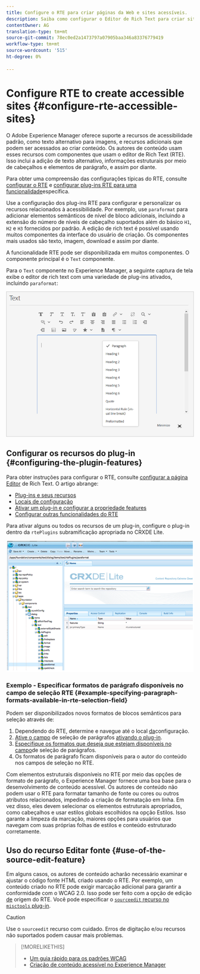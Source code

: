```yaml
---
title: Configure o RTE para criar páginas da Web e sites acessíveis.
description: Saiba como configurar o Editor de Rich Text para criar sites acessíveis no Adobe Experience Manager.
contentOwner: AG
translation-type: tm+mt
source-git-commit: 78ec0ed2a1473797a07905baa346a83376779419
workflow-type: tm+mt
source-wordcount: '515'
ht-degree: 0%

---
```



# Configure RTE to create accessible sites {#configure-rte-accessible-sites}

O Adobe Experience Manager oferece suporte a recursos de acessibilidade padrão, como texto alternativo para imagens, e recursos adicionais que podem ser acessados ao criar conteúdo. Os autores de conteúdo usam esses recursos com componentes que usam o editor de Rich Text (RTE). Isso inclui a adição de texto alternativo, informações estruturais por meio de cabeçalhos e elementos de parágrafo, e assim por diante.

Para obter uma compreensão das configurações típicas do RTE, consulte [configurar o RTE](rich-text-editor.md) e [configurar plug-ins RTE para uma funcionalidade](configure-rich-text-editor-plug-ins.md)específica.

Use a configuração dos plug-ins RTE para configurar e personalizar os recursos relacionados à acessibilidade. Por exemplo, use `paraformat` para adicionar elementos semânticos de nível de bloco adicionais, incluindo a extensão do número de níveis de cabeçalho suportados além do básico `H1`, `H2` e `H3` fornecidos por padrão. A edição de rich text é possível usando muitos componentes da interface do usuário de criação. Os componentes mais usados são texto, imagem, download e assim por diante.

A funcionalidade RTE pode ser disponibilizada em muitos componentes. O componente principal é o `Text` componente.

Para o `Text` componente no Experience Manager, a seguinte captura de tela exibe o editor de rich text com uma variedade de plug-ins ativados, incluindo `paraformat`:

![Componente de texto RTE em modo de tela cheia](assets/rte-toolbar-full-screen-mode.png)

## Configurar os recursos do plug-in {#configuring-the-plugin-features}

Para obter instruções para configurar o RTE, consulte [configurar a página Editor](rich-text-editor.md) de Rich Text. O artigo abrange:

* [Plug-ins e seus recursos](rich-text-editor.md#aboutplugins)
* [Locais de configuração](rich-text-editor.md#understand-the-configuration-paths-and-locations)
* [Ativar um plug-in e configurar a propriedade features](rich-text-editor.md#enable-rte-functionalities-by-activating-plug-ins)
* [Configurar outras funcionalidades do RTE](rich-text-editor.md#enable-rte-functionalities-by-activating-plug-ins)

Para ativar alguns ou todos os recursos de um plug-in, configure o plug-in dentro da `rtePlugins` subramificação apropriada no CRXDE Lite.

![CRXDE Lite mostrando um exemplo de rtePlugin.](assets/chlimage_1-208.png)

### Exemplo - Especificar formatos de parágrafo disponíveis no campo de seleção RTE {#example-specifying-paragraph-formats-available-in-rte-selection-field}

Podem ser disponibilizados novos formatos de blocos semânticos para seleção através de:

1. Dependendo do RTE, determine e navegue até o local [da](rich-text-editor.md#understand-the-configuration-paths-and-locations)configuração.
1. [Ative o campo](rich-text-editor.md) de seleção de parágrafos [ativando o plug-in](rich-text-editor.md#enable-rte-functionalities-by-activating-plug-ins).
1. [Especifique os formatos que deseja que estejam disponíveis no campo](rich-text-editor.md)de seleção de parágrafos.
1. Os formatos de parágrafo ficam disponíveis para o autor do conteúdo nos campos de seleção no RTE.

Com elementos estruturais disponíveis no RTE por meio das opções de formato de parágrafo, o Experience Manager fornece uma boa base para o desenvolvimento de conteúdo acessível. Os autores de conteúdo não podem usar o RTE para formatar tamanho de fonte ou cores ou outros atributos relacionados, impedindo a criação de formatação em linha. Em vez disso, eles devem selecionar os elementos estruturais apropriados, como cabeçalhos e usar estilos globais escolhidos na opção Estilos. Isso garante a limpeza da marcação, maiores opções para usuários que navegam com suas próprias folhas de estilos e conteúdo estruturado corretamente.

## Uso do recurso Editar fonte {#use-of-the-source-edit-feature}

Em alguns casos, os autores de conteúdo acharão necessário examinar e ajustar o código fonte HTML criado usando o RTE. Por exemplo, um conteúdo criado no RTE pode exigir marcação adicional para garantir a conformidade com o WCAG 2.0. Isso pode ser feito com a opção de edição [de](rich-text-editor.md#aboutplugins) origem do RTE. Você pode especificar o [`sourceedit` recurso no `misctools` plug-in](rich-text-editor.md#aboutplugins).

>[!CAUTION]
>
>Use o `sourceedit` recurso com cuidado. Erros de digitação e/ou recursos não suportados podem causar mais problemas.

<!--
TBD ENGREVIEW: Is this only applicable to Classic UI? 

## Adding Support for Additional HTML Elements and Attributes {#adding-support-for-additional-html-elements-and-attributes}

To further extend the accessibility features of Experience Manager, it is possible to extend the existing components based on the RTE (such as the `Text` and `Table` components) with additional elements and attributes.

The following procedure illustrates how to extend the `Table` component with a `Caption` element that provides information about a data table to assistive technology users:

### Example: Add a caption to a table properties dialog {#example-adding-the-caption-to-the-table-properties-dialog}

In the constructor of the `TablePropertiesDialog`, add an additional text input field that is used for editing the caption. Set the `itemId` to `caption` (the DOM attribute’s name) to automatically handle its content.

In a `Table`, set the attribute to the DOM element or or remove it from the DOM element. The dialog in the `config` object passed the value. Set or remove the DOM attributes using the corresponding `CQ.form.rte.Common` methods (`com` is a shortcut for `CQ.form.rte.Common`). Using `CQ.form.rte.Common` methods avoids common pitfalls with browser implementations.

>[!NOTE]
>
>This procedure is only suitable for the classic UI.

### Step-by-step instructions {#step-by-step-instructions}

1. Start CRXDE Lite. For example: [http://localhost:4502/crx/de/](http://localhost:4502/crx/de/)

1. Copy `/libs/cq/ui/widgets/source/widgets/form/rte/commands/Table.js` to `/apps/cq/ui/widgets/source/widgets/form/rte/commands/Table.js`. Create intermediate folders if those do not exist.

1. Copy `/libs/cq/ui/widgets/source/widgets/form/rte/plugins/TablePropertiesDialog.js` to `/apps/cq/ui/widgets/source/widgets/form/rte/plugins/TablePropertiesDialog.js`.

1. Open `/apps/cq/ui/widgets/source/widgets/form/rte/plugins/TablePropertiesDialog.js` file to edit.

1. In the `constructor` method, before the mention of `var dialogRef = this;`, add the following code:

   ```javascript
   editItems.push({
       "itemId": "caption",
       "name": "caption",
       "xtype": "textfield",
       "fieldLabel": CQ.I18n.getMessage("Caption"),
       "value": (this.table && this.table.caption ? this.table.caption.textContent : "")
   });
   ```

1. Open `/apps/cq/ui/widgets/source/widgets/form/rte/commands/Table.js` file.

1. Add the following code at the end of the `transferConfigToTable` method:

   ```javascript
   /**
    * Adds Caption Element
   */
   var captionElement;
   if (dom.firstChild && dom.firstChild.tagName.toLowerCase() == "caption")
   {
      captionElement = dom.firstChild;
   }
   if (config.caption)
   {
       var captionTextNode = document.createTextNode(config.caption)
       if (captionElement)
       {
          dom.replaceNode(captionElement.firstChild,captionTextNode);
       } else
       {
           captionElement = document.createElement("caption");
           captionElement.appendChild(captionTextNode);
           if (dom.childNodes.length>0)
           {
              dom.insertBefore(captionElement, dom.firstChild);
           } else
           {
              dom.appendChild(captionElement);
           }
       }
   } else if (captionElement)
   {
     dom.removeChild(captionElement);
   }
   ```

1. To save your changes, click **[!UICONTROL Save All]**.

## Best practices and limitations {#best-practices-limitations-tips}

* A plain text field is not the only type of input allowed for the value of the caption element. You can use any ExtJS widget, that provides the caption’s value through its `getValue()` method.
* To add editing capabilities for further additional elements and attributes, ensure that:

  * The `itemId` property for each corresponding field is set to the name of the appropriate DOM attribute (`TablePropertiesDialog`).
  * The attribute is set and/or removed on the DOM element explicitly (`Table`).
-->

>[!MORELIKETHIS]
>
>* [Um guia rápido para os padrões WCAG](/help/onboarding/accessibility/quick-guide-wcag.md)
>* [Criação de conteúdo acessível no Experience Manager](/help/sites-cloud/authoring/fundamentals/accessible-content.md)

